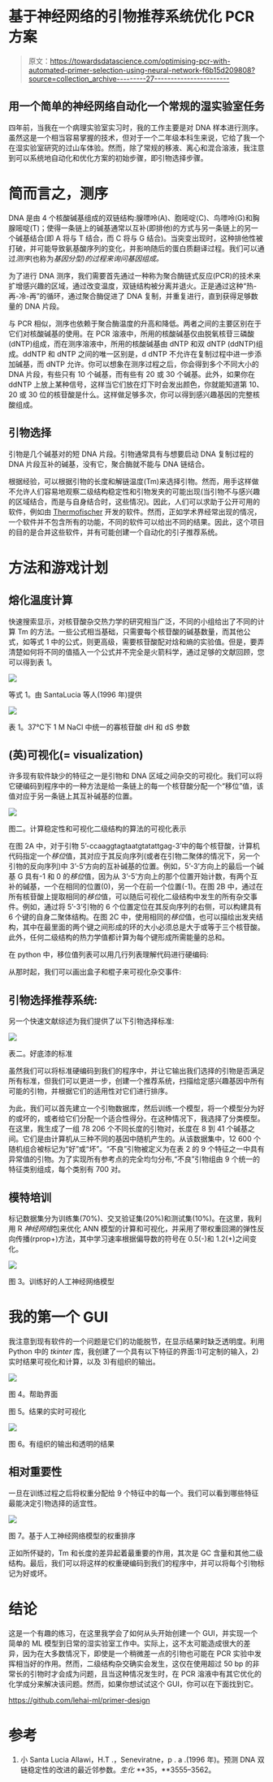 # 基于神经网络的引物推荐系统优化 PCR 方案

> 原文：<https://towardsdatascience.com/optimising-pcr-with-automated-primer-selection-using-neural-network-f6b15d209808?source=collection_archive---------27----------------------->

## 用一个简单的神经网络自动化一个常规的湿实验室任务

四年前，当我在一个病理实验室实习时，我的工作主要是对 DNA 样本进行测序。虽然这是一个相当容易掌握的技术，但对于一个二年级本科生来说，它给了我一个在湿实验室研究的过山车体验。然而，除了常规的移液、离心和混合溶液，我注意到可以系统地自动化和优化方案的初始步骤，即引物选择步骤。

# 简而言之，测序

DNA 是由 4 个核酸碱基组成的双链结构:腺嘌呤(A)、胞嘧啶(C)、鸟嘌呤(G)和胸腺嘧啶(T)；使得一条链上的碱基通常以互补(即排他)的方式与另一条链上的另一个碱基结合(即 A 将与 T 结合，而 C 将与 G 结合)。当突变出现时，这种排他性被打破，并可能导致氨基酸序列的变化，并影响随后的蛋白质翻译过程。我们可以通过*测序*(也称为*基因分型)的过程来询问基因组成。*

为了进行 DNA 测序，我们需要首先通过一种称为聚合酶链式反应(PCR)的技术来扩增感兴趣的区域，通过改变温度，双链结构被分离并退火。正是通过这种“热-再-冷-再”的循环，通过聚合酶促进了 DNA 复制，并重复进行，直到获得足够数量的 DNA 片段。

与 PCR 相似，测序也依赖于聚合酶温度的升高和降低。两者之间的主要区别在于它们对核酸碱基的使用。在 PCR 溶液中，所用的核酸碱基仅由脱氧核苷三磷酸(dNTP)组成，而在测序溶液中，所用的核酸碱基由 dNTP 和双 dNTP (ddNTP)组成。ddNTP 和 dNTP 之间的唯一区别是，d dNTP 不允许在复制过程中进一步添加碱基，而 dNTP 允许。你可以想象在测序过程之后，你会得到多个不同大小的 DNA 片段，有些只有 10 个碱基，而有些有 20 或 30 个碱基。此外，如果你在 ddNTP 上放上某种信号，这样当它们放在灯下时会发出颜色，你就能知道第 10、20 或 30 位的核苷酸是什么。这样做足够多次，你可以得到感兴趣基因的完整核酸组成。

## 引物选择

引物是几个碱基对的短 DNA 片段。引物通常具有与想要启动 DNA 复制过程的 DNA 片段互补的碱基，没有它，聚合酶就不能与 DNA 链结合。

根据经验，可以根据引物的长度和解链温度(Tm)来选择引物。然而，用手这样做不允许人们容易地观察二级结构稳定性和引物发夹的可能出现(当引物不与感兴趣的区域结合，而是与自身结合时，这些情况)。因此，人们可以求助于公开可用的软件，例如由 [Thermofischer](https://www.thermofisher.com/uk/en/home/brands/thermo-scientific/molecular-biology/molecular-biology-learning-center/molecular-biology-resource-library/thermo-scientific-web-tools/multiple-primer-analyzer.html) 开发的软件。然而，正如学术界经常出现的情况，一个软件并不包含所有的功能，不同的软件可以给出不同的结果。因此，这个项目的目的是合并这些软件，并有可能创建一个自动化的引子推荐系统。

# 方法和游戏计划

## 熔化温度计算

快速搜索显示，对核苷酸杂交热力学的研究相当广泛，不同的小组给出了不同的计算 Tm 的方法。一些公式相当基础，只需要每个核苷酸的碱基数量，而其他公式，如等式 1 中的公式，则更高级，需要核苷酸配对焓和熵的实验值。但是，要弄清楚如何将不同的值插入一个公式并不完全是火箭科学，通过足够的文献回顾，您可以得到表 1。

![](img/870490542b865c3196049ac848118050.png)

等式 1。由 SantaLucia 等人(1996 年)提供

![](img/e228122964cd7f3af5176806b4e01a87.png)

表 1。37℃下 1 M NaCl 中统一的寡核苷酸 dH 和 dS 参数

## (英)可视化(= visualization)

许多现有软件缺少的特征之一是引物和 DNA 区域之间杂交的可视化。我们可以将它硬编码到程序中的一种方法是给一条链上的每一个核苷酸分配一个“移位”值，该值对应于另一条链上其互补碱基的位置。

![](img/1fa691fdec7b6b7ae58b9d71d4cbb64b.png)

图二。计算稳定性和可视化二级结构的算法的可视化表示

在图 2A 中，对于引物 5’-ccaaggtagtaatgtatattgag-3’中的每个核苷酸，计算机代码指定一个*移位*值，其对应于其反向序列(或者在引物二聚体的情况下，另一个引物的反向序列)中 3’-5’方向的互补碱基的位置。例如，5’-3’方向上的最后一个碱基 G 具有-1 和 0 的*移位*值，因为从 3’-5’方向上的那个位置开始计数，有两个互补的碱基，一个在相同的位置(0)，另一个在前一个位置(-1)。在图 2B 中，通过在所有核苷酸上提取相同的*移位*值，可以随后可视化二级结构中发生的所有杂交事件。例如，通过将 5’-3’引物的 6 个位置定位在其反向序列的右侧，可以构建具有 6 个键的自身二聚体结构。在图 2C 中，使用相同的*移位*值，也可以描绘出发夹结构，其中在最里面的两个键之间形成的环的大小必须总是大于或等于三个核苷酸。此外，任何二级结构的热力学值都计算为每个键形成所需能量的总和。

在 python 中，移位值列表可以用几行列表理解代码进行硬编码:

从那时起，我们可以画出盒子和棍子来可视化杂交事件:

## **引物选择推荐系统:**

另一个快速文献综述为我们提供了以下引物选择标准:

![](img/a5b41e0aafdddaa0f6ec6d04b83ed4a3.png)

表二。好底漆的标准

虽然我们可以将标准硬编码到我们的程序中，并让它输出我们选择的引物是否满足所有标准，但我们可以更进一步，创建一个推荐系统，扫描给定感兴趣基因中所有可能的引物，并根据它们的适用性对它们进行排序。

为此，我们可以首先建立一个引物数据库，然后训练一个模型，将一个模型分为好的或坏的，或者给它们分配一个适合性得分。在这种情况下，我选择了分类模型。在这里，我生成了一组 78 206 个不同长度的引物对，长度在 8 到 41 个碱基之间。它们是由计算机从三种不同的基因中随机产生的。从该数据集中，12 600 个随机组合被标记为“好”或“坏”。“不良”引物被定义为在表 2 的 9 个特征之一中具有异常值的引物。为了实现所有参考点的完全均匀分布,“不良”引物组由 9 个统一的特征类别组成，每个类别有 700 对。

## 模特培训

标记数据集分为训练集(70%)、交叉验证集(20%)和测试集(10%)。在这里，我利用 R *神经网络*包来优化 ANN 模型的计算和可视化，并采用了带权重回溯的弹性反向传播(rprop+)方法，其中学习速率根据偏导数的符号在 0.5(-)和 1.2(+)之间变化。

![](img/94982d9f7a43e07a80896f666dbff326.png)

图 3。训练好的人工神经网络模型

# 我的第一个 GUI

我注意到现有软件的一个问题是它们的功能脱节，在显示结果时缺乏透明度。利用 Python 中的 *tkinter* 库，我创建了一个具有以下特征的界面:1)可定制的输入，2)实时结果可视化和计算，以及 3)有组织的输出。

![](img/a1df6147aef6314513ac6cabad45708f.png)

图 4。帮助界面

图 5。结果的实时可视化

![](img/f9a4c1ceb56d83a8db922290fb5d8779.png)

图 6。有组织的输出和透明的结果

## 相对重要性

一旦在训练过程之后将权重分配给 9 个特征中的每一个。我们可以看到哪些特征最能决定引物选择的适宜性。

![](img/137fdc301567f2f64319cf1669df978f.png)

图 7。基于人工神经网络模型的权重排序

正如所怀疑的，Tm 和长度的差异起着最重要的作用，其次是 GC 含量和其他二级结构。最后，我们可以将这样的权重硬编码到我们的程序中，并可以将每个引物标记为好或坏。

# 结论

这是一个有趣的练习，在这里我学会了如何从头开始创建一个 GUI，并实现一个简单的 ML 模型到日常的湿实验室工作中。实际上，这不太可能造成很大的差异，因为在大多数情况下，即使是一个稍微差一点的引物也可能在 PCR 实验中发挥相当好的作用。然而，二级结构杂交确实会发生，这仅在使用超过 50 bp 的非常长的引物时才会成为问题，且当这种情况发生时，在 PCR 溶液中有其它优化的化学成分来解决该问题。然而，如果你想试试这个 GUI，你可以在下面找到它。

<https://github.com/lehai-ml/primer-design>  

# 参考

1.  小 Santa Lucia Allawi，H.T .，Seneviratne，p . a .(1996 年)。预测 DNA 双链稳定性的改进的最近邻参数。*生化* **35，**3555–3562。